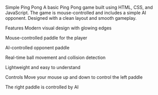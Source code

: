 Simple Ping Pong
A basic Ping Pong game built using HTML, CSS, and JavaScript. The game is mouse-controlled and includes a simple AI opponent. Designed with a clean layout and smooth gameplay.

Features
Modern visual design with glowing edges

Mouse-controlled paddle for the player

AI-controlled opponent paddle

Real-time ball movement and collision detection

Lightweight and easy to understand

Controls
Move your mouse up and down to control the left paddle

The right paddle is controlled by AI
